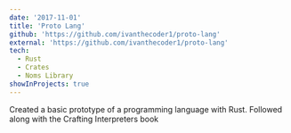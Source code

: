 ```yaml
---
date: '2017-11-01'
title: 'Proto Lang'
github: 'https://github.com/ivanthecoder1/proto-lang'
external: 'https://github.com/ivanthecoder1/proto-lang'
tech:
  - Rust
  - Crates
  - Noms Library
showInProjects: true
---
```


Created a basic prototype of a programming language with Rust. Followed along with the Crafting Interpreters book
